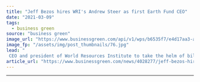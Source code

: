 ```yaml
---
title: "Jeff Bezos hires WRI's Andrew Steer as first Earth Fund CEO"
date: "2021-03-09"
tags: 
  - business green
source: "business green"
image_url: "https://www.businessgreen.com/api/v1/wps/b6535f7/e4d17aa3-ace0-44ff-82fa-0681176fb6eb/4/jeff-bezos-amazon-kindle-fire-185x114.jpg"
image_fp: "/assets/img/post_thumbnails/76.jpg"
lead: "
 CEO and president of World Resources Institute to take the helm of billionaire Amazon founder's climate philanthropy over coming weeks ..."
article_url: "https://www.businessgreen.com/news/4028277/jeff-bezos-hires-wri-andrew-steer-earth-fund-ceo"
---
```


---
